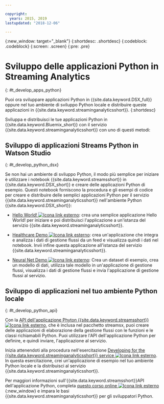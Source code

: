 ```yaml
---

copyright:
  years: 2015, 2019
lastupdated: "2018-12-06"

---
```


<!-- Attribute definitions -->
{:new_window: target="_blank"}
{:shortdesc: .shortdesc}
{:codeblock: .codeblock}
{:screen: .screen}
{:pre: .pre}

# Sviluppo delle applicazioni Python in Streaming Analytics
{: #t_develop_apps_python}

Puoi ora sviluppare applicazioni Python in {{site.data.keyword.DSX_full}} oppure nel tuo ambiente di sviluppo Python locale e distribuire queste applicazioni in {{site.data.keyword.streaminganalyticsshort}}.
{:shortdesc}

Sviluppa e distribuisci le tue applicazioni Python in {{site.data.keyword.Bluemix_short}} con il servizio {{site.data.keyword.streaminganalyticsshort}} con uno di questi metodi:


## Sviluppo di applicazioni Streams Python in Watson Studio
{: #t_develop_python_dsx}

Se non hai un ambiente di sviluppo Python, il modo più semplice per iniziare è utilizzare i notebook {{site.data.keyword.streamsshort}} in {{site.data.keyword.DSX_short}} e creare delle applicazioni Python di esempio. Questi notebook forniscono la procedura e gli esempi di codice per creare e distribuire delle semplici applicazioni Python per il servizio {{site.data.keyword.streaminganalyticsshort}} nell'ambiente Python {{site.data.keyword.DSX_short}}:

* [Hello World! ![Icona link esterno](../../icons/launch-glyph.svg "Icona link esterno")](https://apsportal.ibm.com/exchange/public/entry/view/9fc33ce7301f10e21a9f92039ca9c6e8): crea una semplice applicazione Hello World! per iniziare e poi distribuisci l'applicazione a un'istanza del servizio {{site.data.keyword.streaminganalyticsshort}}.

* [Healthcare Demo ![Icona link esterno](../../icons/launch-glyph.svg "Icona link esterno")](https://apsportal.ibm.com/exchange/public/entry/view/9fc33ce7301f10e21a9f92039cad29a6): crea un'applicazione che integra e analizza i dati di gestione flussi da un feed e visualizza quindi i dati nel notebook. Invii infine questa applicazione all'istanza del servizio {{site.data.keyword.streaminganalyticsshort}}.

* [Neural Net Demo ![Icona link esterno](../../icons/launch-glyph.svg "Icona link esterno")](https://apsportal.ibm.com/exchange/public/entry/view/9fc33ce7301f10e21a9f92039ca60bb7): Crea un dataset di esempio, crea un modello di dati, utilizza tale modello in un'applicazione di gestione flussi, visualizza i dati di gestione flussi e invia l'applicazione di gestione flussi al servizio.

## Sviluppo di applicazioni nel tuo ambiente Python locale
 {: #t_develop_python_api}

Con la [API dell'applicazione Phyton {{site.data.keyword.streamsshort}} ![Icona link esterno](../../icons/launch-glyph.svg "Icona link esterno")](http://ibmstreams.github.io/streamsx.documentation/docs/python/python-appapi-devguide/#50-api-features), che è inclusa nel pacchetto streamsx, puoi creare delle applicazioni di elaborazione della gestione flussi con le funzioni e le classi richiamabili Python. Puoi utilizzare l'API dell'applicazione Python per definire, e quindi inviare, l'applicazione al servizio.

Inizia attenendoti alla procedura nell'esercitazione [Developing for the {{site.data.keyword.streaminganalyticsshort}} service ![Icona link esterno](../../icons/launch-glyph.svg "Icona link esterno")](http://ibmstreams.github.io/streamsx.documentation/docs/python/1.6/python-appapi-devguide-2a/index.html). In questa esercitazione, crei un'applicazione di esempio nel tuo ambiente Python locale e la distribuisci al servizio {{site.data.keyword.streaminganalyticsshort}}.

Per maggiori informazioni sull'{{site.data.keyword.streamsshort}}API dell'applicazione Python, completa [questo corso online ![Icona link esterno](../../icons/launch-glyph.svg "Icona link esterno")](https://developer.ibm.com/courses/all/streaming-analytics-basics-python-developers/){:new_window} e impara le basi {{site.data.keyword.streaminganalyticsshort}} per gli sviluppatori Python.
